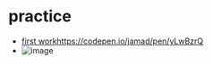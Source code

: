 # practice
* [first work](https://codepen.io/jamad/pen/yLwBzrQ)https://codepen.io/jamad/pen/yLwBzrQ
* ![image](https://github.com/jamad/jamad.github.io/assets/949913/50f1390a-13fc-4a7d-a750-847e7034cbfa)
